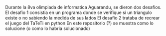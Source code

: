 Durante la 8va olimpiada de informatica Aguarandu, se dieron dos desafios.
El desafio 1 consistia en un programa donde se verifique si un triangulo existe o no sabiendo la medida de sus lados
El desafio 2 trataba de recrear el juego del TaTeTi en python
En este repositorio (?) se muestra como lo solucione (o como lo habria solucionado)
